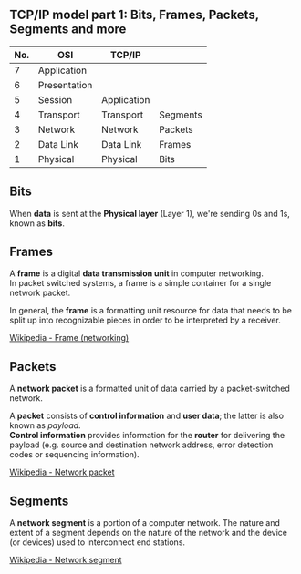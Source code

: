 ## TCP/IP model part 1: Bits, Frames, Packets, Segments and more

| No. | OSI          | TCP/IP       |              |
| --- | ------------ | ------------ | ------------ |
|   7 | Application  |              |              |
|   6 | Presentation |              |              |
|   5 | Session      | Application  |              |
|   4 | Transport    | Transport    | Segments     |
|   3 | Network      | Network      | Packets      |
|   2 | Data Link    | Data Link    | Frames       |
|   1 | Physical     | Physical     | Bits         |

## Bits

When **data** is sent at the **Physical layer** (Layer 1), we're sending 0s and 1s, known as **bits**.

## Frames

A **frame** is a digital **data transmission unit** in computer networking.<br> In packet switched systems, a frame is a simple container for a single network packet.

In general, the **frame** is a formatting unit resource for data that needs to be split up into recognizable pieces in order to be interpreted by a receiver.

[Wikipedia - Frame (networking)](https://en.wikipedia.org/wiki/Frame_(networking))

## Packets

A **network packet** is a formatted unit of data carried by a packet-switched network.

A **packet** consists of **control information** and **user data**; the latter is also known as _payload_.<br>
**Control information** provides information for the **router** for delivering the payload (e.g. source and destination network address, error detection codes or sequencing information).

[Wikipedia - Network packet](https://en.wikipedia.org/wiki/Network_packet)

## Segments

A **network segment** is a portion of a computer network. The nature and extent of a segment depends on the nature of the network and the device (or devices) used to interconnect end stations.

[Wikipedia - Network segment](https://en.wikipedia.org/wiki/Network_segment)

